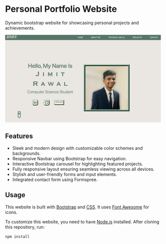 # Personal Portfolio Website

Dynamic bootstrap website for showcasing personal projects and achievements.

<img src="./Thumbnail.png"  />

## Features

- Sleek and modern design with customizable color schemes and backgrounds.
- Responsive Navbar using Bootstrap for easy navigation.
- Interactive Bootstrap carousel for highlighting featured projects.
- Fully responsive layout ensuring seamless viewing across all devices.
- Stylish and user-friendly forms and input elements.
- Integrated contact form using Formspree.

## Usage

This website is built with [Bootstrap](https://getbootstrap.com/) and [CSS](https://developer.mozilla.org/en-US/docs/Web/CSS). It uses [Font Awesome](https://fontawesome.com/) for icons.

To customize this website, you need to have [Node.js](https://nodejs.org/en/) installed. After cloning this repository, run:

```bash
npm install
